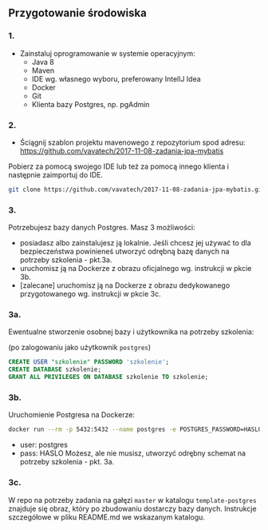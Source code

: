 ## Przygotowanie środowiska


### 1.
* Zainstaluj oprogramowanie w systemie operacyjnym:
    * Java 8
    * Maven
    * IDE wg. własnego wyboru, preferowany IntellJ Idea
    * Docker
    * Git
    * Klienta bazy Postgres, np. pgAdmin


### 2.
* Ściągnij szablon projektu mavenowego z repozytorium spod adresu: https://github.com/vavatech/2017-11-08-zadania-jpa-mybatis

Pobierz za pomocą swojego IDE lub też za pomocą innego klienta i następnie zaimportuj do IDE.
```sh
git clone https://github.com/vavatech/2017-11-08-zadania-jpa-mybatis.git
```


### 3.
Potrzebujesz bazy danych Postgres. Masz 3 możliwości:
* posiadasz albo zainstalujesz ją lokalnie. Jeśli chcesz jej używać to dla bezpieczeństwa powinieneś utworzyć odrębną
  bazę danych na potrzeby szkolenia - pkt.3a.
* uruchomisz ją na Dockerze z obrazu oficjalnego wg. instrukcji w pkcie 3b.
* [zalecane] uruchomisz ją na Dockerze z obrazu dedykowanego przygotowanego wg. instrukcji w pkcie 3c.


### 3a.
Ewentualne stworzenie osobnej bazy i użytkownika na potrzeby szkolenia:

(po zalogowaniu jako użytkownik `postgres`)
```sql
CREATE USER "szkolenie" PASSWORD 'szkolenie';
CREATE DATABASE szkolenie;
GRANT ALL PRIVILEGES ON DATABASE szkolenie TO szkolenie;
```


### 3b.
Uruchomienie Postgresa na Dockerze:
```bash
docker run --rm -p 5432:5432 --name postgres -e POSTGRES_PASSWORD=HASLO postgres:latest
```
* user: postgres
* pass: HASLO
Możesz, ale nie musisz, utworzyć odrębny schemat na potrzeby szkolenia - pkt. 3a.


### 3c.
W repo na potrzeby zadania na gałęzi `master` w katalogu `template-postgres` znajduje się obraz, który po zbudowaniu
dostarczy bazy danych. Instrukcje szczegółowe w pliku README.md we wskazanym katalogu.